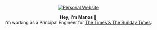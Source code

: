 <p align="center">
  <a href="https://www.manos.im/">
    <img src="https://www.manos.im/images/github-profile-banner.svg" alt="Personal Website" />
  </a>  
</p>

<p align="center">
  <b>Hey, I'm Manos 👋</b> <br />
  I'm working as a Principal Engineer for <a href="https://www.thetimes.co.uk/" target="_blank">The Times & The Sunday Times</a>.
</p>
